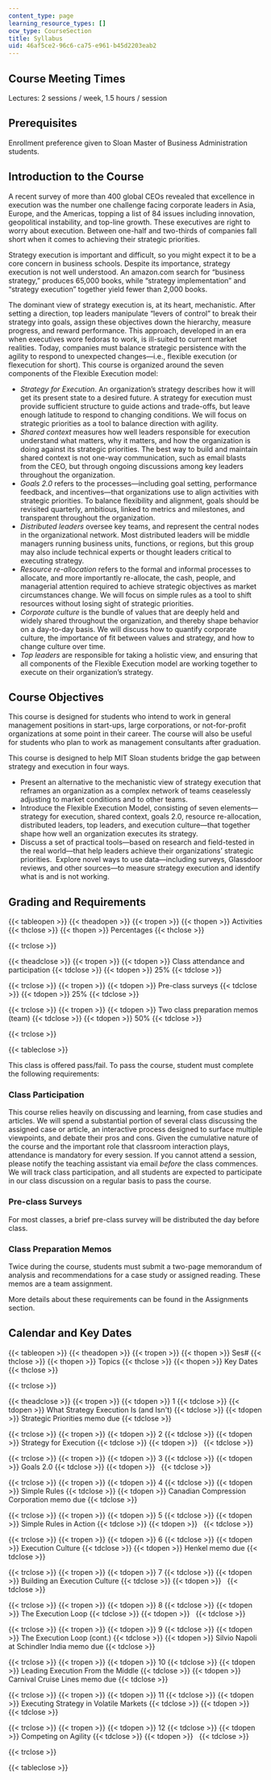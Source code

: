 ```yaml
---
content_type: page
learning_resource_types: []
ocw_type: CourseSection
title: Syllabus
uid: 46af5ce2-96c6-ca75-e961-b45d2203eab2
---
```


Course Meeting Times
--------------------

Lectures: 2 sessions / week, 1.5 hours / session

Prerequisites
-------------

Enrollment preference given to Sloan Master of Business Administration students.

Introduction to the Course
--------------------------

A recent survey of more than 400 global CEOs revealed that excellence in execution was the number one challenge facing corporate leaders in Asia, Europe, and the Americas, topping a list of 84 issues including innovation, geopolitical instability, and top-line growth. These executives are right to worry about execution. Between one-half and two-thirds of companies fall short when it comes to achieving their strategic priorities.

Strategy execution is important and difficult, so you might expect it to be a core concern in business schools. Despite its importance, strategy execution is not well understood. An amazon.com search for “business strategy,” produces 65,000 books, while “strategy implementation” and “strategy execution” together yield fewer than 2,000 books.

The dominant view of strategy execution is, at its heart, mechanistic. After setting a direction, top leaders manipulate “levers of control” to break their strategy into goals, assign these objectives down the hierarchy, measure progress, and reward performance. This approach, developed in an era when executives wore fedoras to work, is ill-suited to current market realities. Today, companies must balance strategic persistence with the agility to respond to unexpected changes—i.e., flexible execution (or flexecution for short). This course is organized around the seven components of the Flexible Execution model:

*   _Strategy for Execution_. An organization’s strategy describes how it will get its present state to a desired future. A strategy for execution must provide sufficient structure to guide actions and trade-offs, but leave enough latitude to respond to changing conditions. We will focus on strategic priorities as a tool to balance direction with agility.
*   _Shared context_ measures how well leaders responsible for execution understand what matters, why it matters, and how the organization is doing against its strategic priorities. The best way to build and maintain shared context is not one-way communication, such as email blasts from the CEO, but through ongoing discussions among key leaders throughout the organization.
*   _Goals 2.0_ refers to the processes—including goal setting, performance feedback, and incentives—that organizations use to align activities with strategic priorities. To balance flexibility and alignment, goals should be revisited quarterly, ambitious, linked to metrics and milestones, and transparent throughout the organization.
*   _Distributed leaders_ oversee key teams, and represent the central nodes in the organizational network. Most distributed leaders will be middle managers running business units, functions, or regions, but this group may also include technical experts or thought leaders critical to executing strategy.
*   _Resource re-allocation_ refers to the formal and informal processes to allocate, and more importantly re-allocate, the cash, people, and managerial attention required to achieve strategic objectives as market circumstances change. We will focus on simple rules as a tool to shift resources without losing sight of strategic priorities.
*   _Corporate culture_ is the bundle of values that are deeply held and widely shared throughout the organization, and thereby shape behavior on a day-to-day basis. We will discuss how to quantify corporate culture, the importance of fit between values and strategy, and how to change culture over time.
*   _Top leaders_ are responsible for taking a holistic view, and ensuring that all components of the Flexible Execution model are working together to execute on their organization’s strategy.

Course Objectives
-----------------

This course is designed for students who intend to work in general management positions in start-ups, large corporations, or not-for-profit organizations at some point in their career. The course will also be useful for students who plan to work as management consultants after graduation.

This course is designed to help MIT Sloan students bridge the gap between strategy and execution in four ways.

*   Present an alternative to the mechanistic view of strategy execution that reframes an organization as a complex network of teams ceaselessly adjusting to market conditions and to other teams.
*   Introduce the Flexible Execution Model, consisting of seven elements—strategy for execution, shared context, goals 2.0, resource re-allocation, distributed leaders, top leaders, and execution culture—that together shape how well an organization executes its strategy.
*   Discuss a set of practical tools—based on research and field-tested in the real world—that help leaders achieve their organizations’ strategic priorities.  Explore novel ways to use data—including surveys, Glassdoor reviews, and other sources—to measure strategy execution and identify what is and is not working.

Grading and Requirements
------------------------

{{< tableopen >}}
{{< theadopen >}}
{{< tropen >}}
{{< thopen >}}
Activities
{{< thclose >}}
{{< thopen >}}
Percentages
{{< thclose >}}

{{< trclose >}}

{{< theadclose >}}
{{< tropen >}}
{{< tdopen >}}
Class attendance and participation
{{< tdclose >}}
{{< tdopen >}}
25%
{{< tdclose >}}

{{< trclose >}}
{{< tropen >}}
{{< tdopen >}}
Pre-class surveys
{{< tdclose >}}
{{< tdopen >}}
25%
{{< tdclose >}}

{{< trclose >}}
{{< tropen >}}
{{< tdopen >}}
Two class preparation memos (team)
{{< tdclose >}}
{{< tdopen >}}
50%
{{< tdclose >}}

{{< trclose >}}

{{< tableclose >}}

This class is offered pass/fail. To pass the course, student must complete the following requirements:

### Class Participation

This course relies heavily on discussing and learning, from case studies and articles. We will spend a substantial portion of several class discussing the assigned case or article, an interactive process designed to surface multiple viewpoints, and debate their pros and cons. Given the cumulative nature of the course and the important role that classroom interaction plays, attendance is mandatory for every session. If you cannot attend a session, please notify the teaching assistant via email _before_ the class commences. We will track class participation, and all students are expected to participate in our class discussion on a regular basis to pass the course.

### Pre-class Surveys

For most classes, a brief pre-class survey will be distributed the day before class.

### Class Preparation Memos

Twice during the course, students must submit a two-page memorandum of analysis and recommendations for a case study or assigned reading. These memos are a team assignment.

More details about these requirements can be found in the Assignments section.

Calendar and Key Dates
----------------------

{{< tableopen >}}
{{< theadopen >}}
{{< tropen >}}
{{< thopen >}}
Ses#
{{< thclose >}}
{{< thopen >}}
Topics
{{< thclose >}}
{{< thopen >}}
Key Dates
{{< thclose >}}

{{< trclose >}}

{{< theadclose >}}
{{< tropen >}}
{{< tdopen >}}
1
{{< tdclose >}}
{{< tdopen >}}
What Strategy Execution Is (and Isn't)
{{< tdclose >}}
{{< tdopen >}}
Strategic Priorities memo due
{{< tdclose >}}

{{< trclose >}}
{{< tropen >}}
{{< tdopen >}}
2
{{< tdclose >}}
{{< tdopen >}}
Strategy for Execution
{{< tdclose >}}
{{< tdopen >}}
 
{{< tdclose >}}

{{< trclose >}}
{{< tropen >}}
{{< tdopen >}}
3
{{< tdclose >}}
{{< tdopen >}}
Goals 2.0
{{< tdclose >}}
{{< tdopen >}}
 
{{< tdclose >}}

{{< trclose >}}
{{< tropen >}}
{{< tdopen >}}
4
{{< tdclose >}}
{{< tdopen >}}
Simple Rules
{{< tdclose >}}
{{< tdopen >}}
Canadian Compression Corporation memo due
{{< tdclose >}}

{{< trclose >}}
{{< tropen >}}
{{< tdopen >}}
5
{{< tdclose >}}
{{< tdopen >}}
Simple Rules in Action
{{< tdclose >}}
{{< tdopen >}}
 
{{< tdclose >}}

{{< trclose >}}
{{< tropen >}}
{{< tdopen >}}
6
{{< tdclose >}}
{{< tdopen >}}
Execution Culture
{{< tdclose >}}
{{< tdopen >}}
Henkel memo due
{{< tdclose >}}

{{< trclose >}}
{{< tropen >}}
{{< tdopen >}}
7
{{< tdclose >}}
{{< tdopen >}}
Building an Execution Culture
{{< tdclose >}}
{{< tdopen >}}
 
{{< tdclose >}}

{{< trclose >}}
{{< tropen >}}
{{< tdopen >}}
8
{{< tdclose >}}
{{< tdopen >}}
The Execution Loop
{{< tdclose >}}
{{< tdopen >}}
 
{{< tdclose >}}

{{< trclose >}}
{{< tropen >}}
{{< tdopen >}}
9
{{< tdclose >}}
{{< tdopen >}}
The Execution Loop (cont.)
{{< tdclose >}}
{{< tdopen >}}
Silvio Napoli at Schindler India memo due
{{< tdclose >}}

{{< trclose >}}
{{< tropen >}}
{{< tdopen >}}
10
{{< tdclose >}}
{{< tdopen >}}
Leading Execution From the Middle
{{< tdclose >}}
{{< tdopen >}}
Carnival Cruise Lines memo due
{{< tdclose >}}

{{< trclose >}}
{{< tropen >}}
{{< tdopen >}}
11
{{< tdclose >}}
{{< tdopen >}}
Executing Strategy in Volatile Markets
{{< tdclose >}}
{{< tdopen >}}
 
{{< tdclose >}}

{{< trclose >}}
{{< tropen >}}
{{< tdopen >}}
12
{{< tdclose >}}
{{< tdopen >}}
Competing on Agility
{{< tdclose >}}
{{< tdopen >}}
 
{{< tdclose >}}

{{< trclose >}}

{{< tableclose >}}